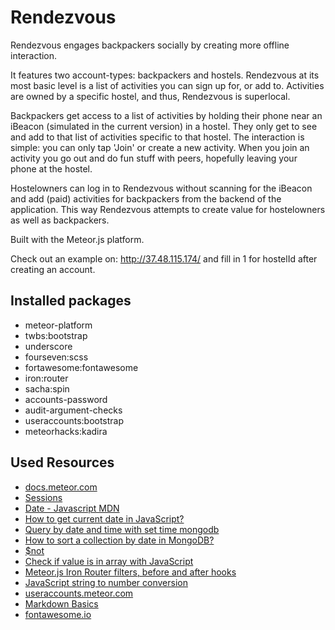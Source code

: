 # Rendezvous
Rendezvous engages backpackers socially by creating more offline interaction.

It features two account-types: backpackers and hostels. Rendezvous at its most basic level is a list of activities you can sign up for, or add to. Activities are owned by a specific hostel, and thus, Rendezvous is superlocal.

Backpackers get access to a list of activities by holding their phone near an iBeacon (simulated in the current version) in a hostel. They only get to see and add to that list of activities specific to that hostel. The interaction is simple: you can only tap 'Join' or create a new activity. When you join an activity you go out and do fun stuff with peers, hopefully leaving your phone at the hostel.

Hostelowners can log in to Rendezvous without scanning for the iBeacon and add (paid) activities for backpackers from the backend of the application. This way Rendezvous attempts to create value for hostelowners as well as backpackers.

Built with the Meteor.js platform.

Check out an example on: http://37.48.115.174/ and fill in 1 for hostelId after creating an account.

## Installed packages

- meteor-platform
- twbs:bootstrap
- underscore
- fourseven:scss
- fortawesome:fontawesome
- iron:router
- sacha:spin
- accounts-password
- audit-argument-checks
- useraccounts:bootstrap
- meteorhacks:kadira

## Used Resources
- [docs.meteor.com](http://docs.meteor.com)
- [Sessions](http://docs.meteor.com/#/full/session)
- [Date - Javascript MDN](https://developer.mozilla.org/en-US/docs/Web/JavaScript/Reference/Global_Objects/Date)
- [How to get current date in JavaScript?](https://stackoverflow.com/questions/1531093/how-to-get-current-date-in-javascript)
- [Query by date and time with set time mongodb](https://stackoverflow.com/questions/27489148/query-by-date-and-time-with-set-time-mongodb)
- [How to sort a collection by date in MongoDB?](https://stackoverflow.com/questions/13847766/how-to-sort-a-collection-by-date-in-mongodb)
- [$not](http://docs.mongodb.org/manual/reference/operator/query/not/)
- [Check if value is in array with JavaScript](https://stackoverflow.com/questions/7378228/check-if-value-is-in-array-with-javascript)
- [Meteor.js Iron Router filters, before and after hooks](http://www.manuel-schoebel.com/blog/meteorjs-iron-router-filters-before-and-after-hooks)
- [JavaScript string to number conversion](http://www.javascripter.net/faq/convert2.htm)
- [useraccounts.meteor.com](https://github.com/meteor-useraccounts/core/blob/master/Guide.md)
- [Markdown Basics](http://daringfireball.net/projects/markdown/basics)
- [fontawesome.io](http://fontawesome.io)